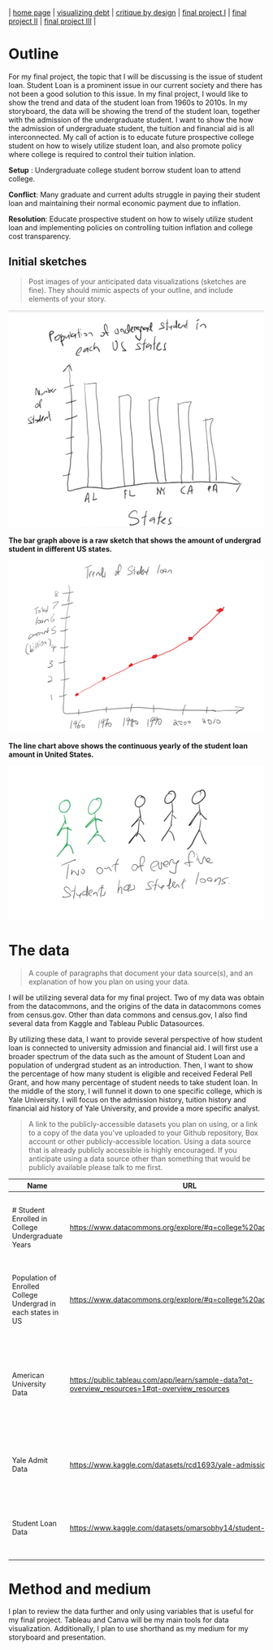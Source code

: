 | [home page](https://cmustudent.github.io/tswd-portfolio-templates/) | [visualizing debt](visualizing-government-debt) | [critique by design](critique-by-design) | [final project I](final-project-part-one) | [final project II](final-project-part-two) | [final project III](final-project-part-three) |


# Outline

For my final project, the topic that I will be discussing is the issue of student loan. Student Loan is a prominent issue in our current society and there has not been a good solution to this issue. In my final project, I would like to show the trend and data of the student loan from 1960s to 2010s. In my storyboard, the data will be showing the trend of the student loan, together with the admission of the undergraduate student. I want to show the how the admission of undergraduate student, the tuition and financial aid is all interconnected. My call of action is to educate future prospective college student on how to wisely utilize student loan, and also promote policy where college is required to control their tuition inlation.


**Setup** : Undergraduate college student borrow student loan to attend college.

**Conflict**: Many graduate and current adults struggle in paying their student loan and maintaining their normal economic payment due to inflation.

**Resolution**: Educate prospective student on how to wisely utilize student loan and implementing policies on controlling tuition inflation and college cost transparency.


## Initial sketches
> Post images of your anticipated data visualizations (sketches are fine). They should mimic aspects of your outline, and include elements of your story.  

![sketch1](sketch1.png)


**The bar graph above is a raw sketch that shows the amount of undergrad student in different US states.**


![sketch2](sketch2.png)


**The line chart above shows the continuous yearly of the student loan amount in United States.**


![sketch3](sketch3.png)

# The data
> A couple of paragraphs that document your data source(s), and an explanation of how you plan on using your data. 

I will be utilizing several data for my final project. Two of my data was obtain from the datacommons, and the origins of the data in datacommons comes from census.gov. Other than data commons and census.gov, I also find several data from Kaggle and Tableau Public Datasources. 


By utilizing these data, I want to provide several perspective of how student loan is connected to university admission and financial aid. I will first use a broader spectrum of the data such as the amount of Student Loan and population of undergrad student as an introduction. Then, I want to show the percentage of how many student is eligible and received Federal Pell Grant, and how many percentage of student needs to take student loan. In the middle of the story, I will funnel it down to one specific college, which is Yale University. I will focus on the admission history, tuition history and financial aid history of Yale University, and provide a more specific analyst.

> A link to the publicly-accessible datasets you plan on using, or a link to a copy of the data you've uploaded to your Github repository, Box account or other publicly-accessible location. Using a data source that is already publicly accessible is highly encouraged.  If you anticipate using a data source other than something that would be publicly available please talk to me first. 

| Name | URL | Description |
|------|-----|-------------|
|# Student Enrolled in College Undergraduate Years     |   https://www.datacommons.org/explore/#q=college%20admission&dc=  | This data shows the population of student enrolled in undergrad from 2012 to 2021.  |
|Population of Enrolled College Undergrad in each states in US      |   https://www.datacommons.org/explore/#q=college%20admission&dc=  | This data shows the number of college undergrad for different states in 2021   |
|American University Data  |  https://public.tableau.com/app/learn/sample-data?qt-overview_resources=1#qt-overview_resources   | This data shows detailed financial aid information of many college & universities in US for 2013.   |
|Yale Admit Data |   https://www.kaggle.com/datasets/rcd1693/yale-admissions       |     This data shows the history of Yale's undergrad admission information. |
| Student Loan Data| https://www.kaggle.com/datasets/omarsobhy14/student-loans | This data shows the amount of student loan from 1960s to 2010s|


# Method and medium
I plan to review the data further and only using variables that is useful for my final project. Tableau and Canva will be my main tools for data visualization. Additionally, I plan to use shorthand as my medium for my storyboard and presentation. 
